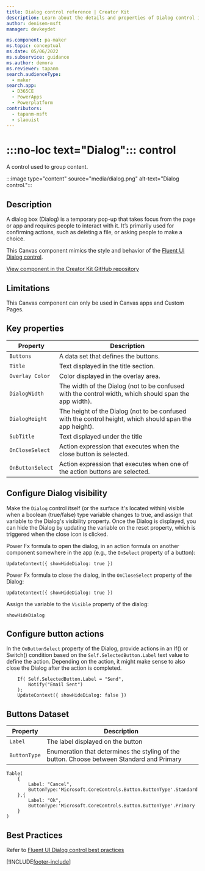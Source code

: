 ```yaml
---
title: Dialog control reference | Creator Kit
description: Learn about the details and properties of Dialog control in the Creator Kit.
author: denisem-msft
manager: devkeydet

ms.component: pa-maker
ms.topic: conceptual
ms.date: 05/06/2022
ms.subservice: guidance
ms.author: demora
ms.reviewer: tapanm
search.audienceType: 
  - maker
search.app: 
  - D365CE
  - PowerApps
  - Powerplatform
contributors:
  - tapanm-msft
  - slaouist
---
```

# :::no-loc text="Dialog"::: control

A control used to group content.

:::image type="content" source="media/dialog.png" alt-text="Dialog control.":::

## Description

A dialog box (Dialog) is a temporary pop-up that takes focus from the page or app and requires people to interact with it. It’s primarily used for confirming actions, such as deleting a file, or asking people to make a choice.

This Canvas component mimics the style and behavior of the [Fluent UI Dialog control](https://developer.microsoft.com/fluentui#/controls/web/Dialog).

[View component in the Creator Kit GitHub repository](https://github.com/microsoft/powercat-creator-kit/tree/main/CreatorKitCore/SolutionPackage/CanvasApps/cat_powercatcomponentlibrary_0be3a_DocumentUri_msapp_src)

## Limitations
This Canvas component can only be used in Canvas apps and Custom Pages.

## Key properties

| Property | Description |
| -------- | ----------- |
| `Buttons` | A data set that defines the buttons. |
| `Title` | Text displayed in the title section. |
| `Overlay Color` | Color displayed in the overlay area. |
| `DialogWidth` | The width of the Dialog (not to be confused with the control width, which should span the app width). |
| `DialogHeight` | The height of the Dialog (not to be confused with the control height, which should span the app height). |
| `SubTitle` | Text displayed under the title |
| `OnCloseSelect` | Action expression that executes when the close button is selected. |
| `OnButtonSelect` | Action expression that executes when one of the action buttons are selected. |

## Configure Dialog visibility
Make the `Dialog` control itself (or the surface it's located within) visible when a boolean (true/false) type variable changes to true, and assign that variable to the Dialog's visibility property. Once the Dialog is displayed, you can hide the Dialog by updating the variable on the reset property, which is triggered when the close icon is clicked.

Power Fx formula to open the dialog, in an action formula on another component somewhere in the app (e.g., the `OnSelect` property of a button):
```powerapps-dot
UpdateContext({ showHideDialog: true })
```

Power Fx formula to close the dialog, in the `OnCloseSelect` property of the Dialog:
```powerapps-dot
UpdateContext({ showHideDialog: true })
```

Assign the variable to the `Visible` property of the dialog:
```powerapps-dot
showHideDialog
```

## Configure button actions
In the `OnButtonSelect` property of the Dialog, provide actions in an If() or Switch() condition based on the `Self.SelectedButton.Label` text value to define the action. Depending on the action, it might make sense to also close the Dialog after the action is completed.

```powerapps-dot
    If( Self.SelectedButton.Label = "Send", 
        Notify("Email Sent")
    );
    UpdateContext({ showHideDialog: false })
```

## Buttons Dataset
| Property | Description |
| -------- | ----------- |
| `Label` | The label displayed on the button |
| `ButtonType` | Enumeration that determines the styling of the button. Choose between Standard and Primary |

```powerapps-dot
Table(
    {
        Label: "Cancel", 
        ButtonType:'Microsoft.CoreControls.Button.ButtonType'.Standard 
    },{
        Label: "Ok", 
        ButtonType:'Microsoft.CoreControls.Button.ButtonType'.Primary
    }
)
```

## Best Practices
Refer to [Fluent UI Dialog control best practices](https://developer.microsoft.com/fluentui#/controls/web/Dialog)

[!INCLUDE[footer-include](../../includes/footer-banner.md)]